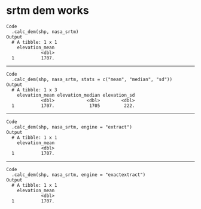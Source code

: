 # srtm dem works

    Code
      .calc_dem(shp, nasa_srtm)
    Output
      # A tibble: 1 x 1
        elevation_mean
                 <dbl>
      1          1707.

---

    Code
      .calc_dem(shp, nasa_srtm, stats = c("mean", "median", "sd"))
    Output
      # A tibble: 1 x 3
        elevation_mean elevation_median elevation_sd
                 <dbl>            <dbl>        <dbl>
      1          1707.             1705         222.

---

    Code
      .calc_dem(shp, nasa_srtm, engine = "extract")
    Output
      # A tibble: 1 x 1
        elevation_mean
                 <dbl>
      1          1707.

---

    Code
      .calc_dem(shp, nasa_srtm, engine = "exactextract")
    Output
      # A tibble: 1 x 1
        elevation_mean
                 <dbl>
      1          1707.

